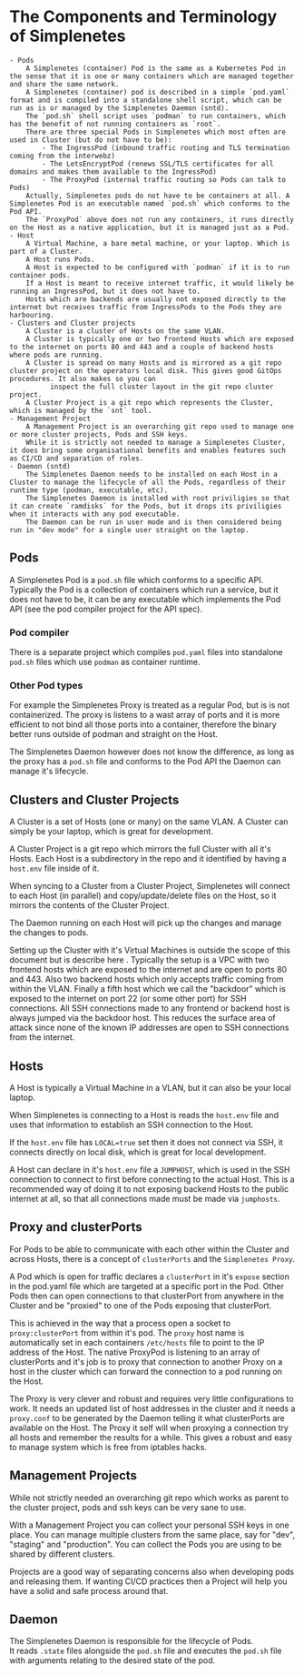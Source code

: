 # The Components and Terminology of Simplenetes

    - Pods
        A Simplenetes (container) Pod is the same as a Kubernetes Pod in the sense that it is one or many containers which are managed together and share the same network.
        A Simplenetes (container) pod is described in a simple `pod.yaml` format and is compiled into a standalone shell script, which can be run as is or managed by the Simplenetes Daemon (sntd).
        The `pod.sh` shell script uses `podman` to run containers, which has the benefit of not running containers as `root`.
        There are three special Pods in Simplenetes which most often are used in Cluster (but do not have to be):
            - The IngressPod (inbound traffic routing and TLS termination coming from the interwebz)
            - The LetsEncryptPod (renews SSL/TLS certificates for all domains and makes them available to the IngressPod)
            - The ProxyPod (internal traffic routing so Pods can talk to Pods)
        Actually, Simplenetes pods do not have to be containers at all. A Simplenetes Pod is an executable named `pod.sh` which conforms to the Pod API.
        The `ProxyPod` above does not run any containers, it runs directly on the Host as a native application, but it is managed just as a Pod.
    - Host
        A Virtual Machine, a bare metal machine, or your laptop. Which is part of a Cluster.
        A Host runs Pods.
        A Host is expected to be configured with `podman` if it is to run container pods.
        If a Host is meant to receive internet traffic, it would likely be running an IngressPod, but it does not have to.
        Hosts which are backends are usually not exposed directly to the internet but receives traffic from IngressPods to the Pods they are harbouring.
    - Clusters and Cluster projects
        A Cluster is a cluster of Hosts on the same VLAN.
        A Cluster is typically one or two frontend Hosts which are exposed to the internet on ports 80 and 443 and a couple of backend hosts where pods are running.
        A Cluster is spread on many Hosts and is mirrored as a git repo cluster project on the operators local disk. This gives good GitOps procedures. It also makes so you can
              inspect the full cluster layout in the git repo cluster project.
        A Cluster Project is a git repo which represents the Cluster, which is managed by the `snt` tool.
    - Management Project
        A Management Project is an overarching git repo used to manage one or more cluster projects, Pods and SSH keys.
        While it is strictly not needed to manage a Simplenetes Cluster, it does bring some organisational benefits and enables features such as CI/CD and separation of roles.
    - Daemon (sntd)
        The Simplenetes Daemon needs to be installed on each Host in a Cluster to manage the lifecycle of all the Pods, regardless of their runtime type (podman, executable, etc).
        The Simplenetes Daemon is installed with root priviligies so that it can create `ramdisks` for the Pods, but it drops its priviligies when it interacts with any pod executable.
        The Daemon can be run in user mode and is then considered being run in "dev mode" for a single user straight on the laptop.

## Pods
A Simplenetes Pod is a `pod.sh` file which conforms to a specific API. Typically the Pod is a collection of containers which run a service, but it does not have to be, it can be any executable which implements the Pod API (see the pod compiler project for the API spec).

### Pod compiler
There is a separate project which compiles `pod.yaml` files into standalone `pod.sh` files which use `podman` as container runtime.

### Other Pod types
For example the Simplenetes Proxy is treated as a regular Pod, but is is not containerized. The proxy is listens to a wast array of ports and it is more efficient to not bind all those ports into a container, therefore the binary better runs outside of podman and straight on the Host.

The Simplenetes Daemon however does not know the difference, as long as the proxy has a `pod.sh` file and conforms to the Pod API the Daemon can manage it's lifecycle.

## Clusters and Cluster Projects
A Cluster is a set of Hosts (one or many) on the same VLAN. A Cluster can simply be your laptop, which is great for development.

A Cluster Project is a git repo which mirrors the full Cluster with all it's Hosts. Each Host is a subdirectory in the repo and it identified by having a `host.env` file inside of it.

When syncing to a Cluster from a Cluster Project, Simplenetes will connect to each Host (in parallel) and copy/update/delete files on the Host, so it mirrors the contents of the Cluster Project.

The Daemon running on each Host will pick up the changes and manage the changes to pods.

Setting up the Cluster with it's Virtual Machines is outside the scope of this document but is describe here <link>.
Typically the setup is a VPC with two frontend hosts which are exposed to the internet and are open to ports 80 and 443. Also two backend hosts which only accepts traffic coming from within the VLAN. Finally a fifth host which we call the "backdoor" which is exposed to the internet on port 22 (or some other port) for SSH connections. All SSH connections made to any frontend or backend host is always jumped via the backdoor host. This reduces the surface area of attack since none of the known IP addresses are open to SSH connections from the internet.

## Hosts
A Host is typically a Virtual Machine in a VLAN, but it can also be your local laptop.

When Simplenetes is connecting to a Host is reads the `host.env` file and uses that information to establish an SSH connection to the Host.

If the `host.env` file has `LOCAL=true` set then it does not connect via SSH, it connects directly on local disk, which is great for local development.

A Host can declare in it's `host.env` file a `JUMPHOST`, which is used in the SSH connection to connect to first before connecting to the actual Host. This is a recommended way of doing it to not exposing backend Hosts to the public internet at all, so that all connections made must be made via `jumphosts`.

## Proxy and clusterPorts
For Pods to be able to communicate with each other within the Cluster and across Hosts, there is a concept of `clusterPorts` and the `Simplenetes Proxy`.

A Pod which is open for traffic declares a `clusterPort` in it's `expose` section in the pod.yaml file which are targeted at a specific port in the Pod.
Other Pods then can open connections to that clusterPort from anywhere in the Cluster and be "proxied" to one of the Pods exposing that clusterPort.

This is achieved in the way that a process open a socket to `proxy:clusterPort` from within it's pod. The `proxy` host name is automatically set in each containers `/etc/hosts` file to point to the IP address of the Host.
The native ProxyPod is listening to an array of clusterPorts and it's job is to proxy that connection to another Proxy on a host in the cluster which can forward the connection to a pod running on the Host.

The Proxy is very clever and robust and requires very little configurations to work. It needs an updated list of host addresses in the cluster and it needs a `proxy.conf` to be generated by the Daemon telling it what clusterPorts are available on the Host. The Proxy it self will when proxying a connection try all hosts and remember the results for a while. This gives a robust and easy to manage system which is free from iptables hacks.

## Management Projects
While not strictly needed an overarching git repo which works as parent to the cluster project, pods and ssh keys can be very sane to use.

With a Management Project you can collect your personal SSH keys in one place.
You can manage multiple clusters from the same place, say for "dev", "staging" and "production".
You can collect the Pods you are using to be shared by different clusters.

Projects are a good way of separating concerns also when developing pods and releasing them. If wanting CI/CD practices then a Project will help you have a solid and safe process around that.

## Daemon
The Simplenetes Daemon is responsible for the lifecycle of Pods.  
It reads `.state` files alongside the `pod.sh` file and executes the `pod.sh` file with arguments relating to the desired state of the pod.
